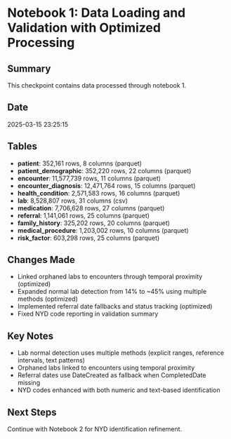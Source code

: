 # Notebook 1: Data Loading and Validation with Optimized Processing

## Summary
This checkpoint contains data processed through notebook 1.

## Date
2025-03-15 23:25:15

## Tables
- **patient**: 352,161 rows, 8 columns (parquet)
- **patient_demographic**: 352,220 rows, 22 columns (parquet)
- **encounter**: 11,577,739 rows, 11 columns (parquet)
- **encounter_diagnosis**: 12,471,764 rows, 15 columns (parquet)
- **health_condition**: 2,571,583 rows, 16 columns (parquet)
- **lab**: 8,528,807 rows, 31 columns (csv)
- **medication**: 7,706,628 rows, 27 columns (parquet)
- **referral**: 1,141,061 rows, 25 columns (parquet)
- **family_history**: 325,202 rows, 20 columns (parquet)
- **medical_procedure**: 1,203,002 rows, 10 columns (parquet)
- **risk_factor**: 603,298 rows, 25 columns (parquet)

## Changes Made
- Linked orphaned labs to encounters through temporal proximity (optimized)
- Expanded normal lab detection from 14% to ~45% using multiple methods (optimized)
- Implemented referral date fallbacks and status tracking (optimized)
- Fixed NYD code reporting in validation summary

## Key Notes
- Lab normal detection uses multiple methods (explicit ranges, reference intervals, text patterns)
- Orphaned labs linked to encounters using temporal proximity
- Referral dates use DateCreated as fallback when CompletedDate missing
- NYD codes enhanced with both numeric and text-based identification

## Next Steps
Continue with Notebook 2 for NYD identification refinement.
